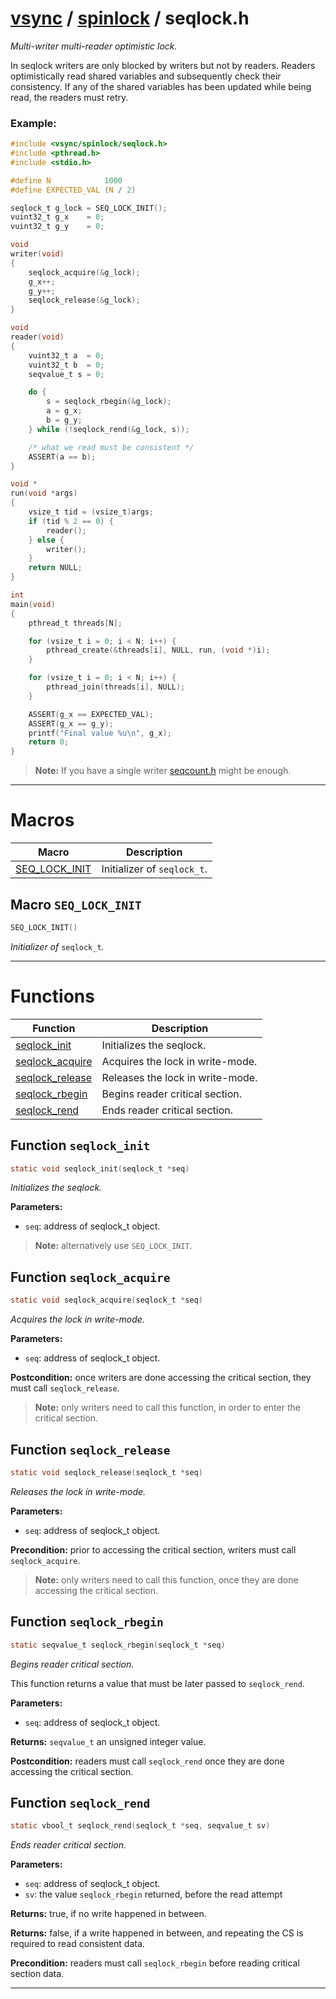 #  [vsync](../README.md) / [spinlock](README.md) / seqlock.h
_Multi-writer multi-reader optimistic lock._ 

In seqlock writers are only blocked by writers but not by readers. Readers optimistically read shared variables and subsequently check their consistency. If any of the shared variables has been updated while being read, the readers must retry.


### Example:



```c
#include <vsync/spinlock/seqlock.h>
#include <pthread.h>
#include <stdio.h>

#define N            1000
#define EXPECTED_VAL (N / 2)

seqlock_t g_lock = SEQ_LOCK_INIT();
vuint32_t g_x    = 0;
vuint32_t g_y    = 0;

void
writer(void)
{
    seqlock_acquire(&g_lock);
    g_x++;
    g_y++;
    seqlock_release(&g_lock);
}

void
reader(void)
{
    vuint32_t a  = 0;
    vuint32_t b  = 0;
    seqvalue_t s = 0;

    do {
        s = seqlock_rbegin(&g_lock);
        a = g_x;
        b = g_y;
    } while (!seqlock_rend(&g_lock, s));

    /* what we read must be consistent */
    ASSERT(a == b);
}

void *
run(void *args)
{
    vsize_t tid = (vsize_t)args;
    if (tid % 2 == 0) {
        reader();
    } else {
        writer();
    }
    return NULL;
}

int
main(void)
{
    pthread_t threads[N];

    for (vsize_t i = 0; i < N; i++) {
        pthread_create(&threads[i], NULL, run, (void *)i);
    }

    for (vsize_t i = 0; i < N; i++) {
        pthread_join(threads[i], NULL);
    }

    ASSERT(g_x == EXPECTED_VAL);
    ASSERT(g_x == g_y);
    printf("Final value %u\n", g_x);
    return 0;
}
```



> **Note:** If you have a single writer [seqcount.h](seqcount.h.md) might be enough. 

---
# Macros 

| Macro | Description |
|---|---|
| [SEQ_LOCK_INIT](seqlock.h.md#macro-seq_lock_init) | Initializer of `seqlock_t`.  |

##  Macro `SEQ_LOCK_INIT`

```c
SEQ_LOCK_INIT()
```

 
_Initializer of_ `seqlock_t`_._ 



---
# Functions 

| Function | Description |
|---|---|
| [seqlock_init](seqlock.h.md#function-seqlock_init) | Initializes the seqlock.  |
| [seqlock_acquire](seqlock.h.md#function-seqlock_acquire) | Acquires the lock in write-mode.  |
| [seqlock_release](seqlock.h.md#function-seqlock_release) | Releases the lock in write-mode.  |
| [seqlock_rbegin](seqlock.h.md#function-seqlock_rbegin) | Begins reader critical section.  |
| [seqlock_rend](seqlock.h.md#function-seqlock_rend) | Ends reader critical section.  |

##  Function `seqlock_init`

```c
static void seqlock_init(seqlock_t *seq)
``` 
_Initializes the seqlock._ 




**Parameters:**

- `seq`: address of seqlock_t object.


> **Note:** alternatively use `SEQ_LOCK_INIT`. 


##  Function `seqlock_acquire`

```c
static void seqlock_acquire(seqlock_t *seq)
``` 
_Acquires the lock in write-mode._ 




**Parameters:**

- `seq`: address of seqlock_t object.


**Postcondition:** once writers are done accessing the critical section, they must call `seqlock_release`.

> **Note:** only writers need to call this function, in order to enter the critical section. 


##  Function `seqlock_release`

```c
static void seqlock_release(seqlock_t *seq)
``` 
_Releases the lock in write-mode._ 




**Parameters:**

- `seq`: address of seqlock_t object.


**Precondition:** prior to accessing the critical section, writers must call `seqlock_acquire`.

> **Note:** only writers need to call this function, once they are done accessing the critical section. 


##  Function `seqlock_rbegin`

```c
static seqvalue_t seqlock_rbegin(seqlock_t *seq)
``` 
_Begins reader critical section._ 


This function returns a value that must be later passed to `seqlock_rend`.



**Parameters:**

- `seq`: address of seqlock_t object.


**Returns:** `seqvalue_t` an unsigned integer value.

**Postcondition:** readers must call `seqlock_rend` once they are done accessing the critical section. 



##  Function `seqlock_rend`

```c
static vbool_t seqlock_rend(seqlock_t *seq, seqvalue_t sv)
``` 
_Ends reader critical section._ 




**Parameters:**

- `seq`: address of seqlock_t object. 
- `sv`: the value `seqlock_rbegin` returned, before the read attempt 


**Returns:** true, if no write happened in between. 

**Returns:** false, if a write happened in between, and repeating the CS is required to read consistent data.

**Precondition:** readers must call `seqlock_rbegin` before reading critical section data. 




---
